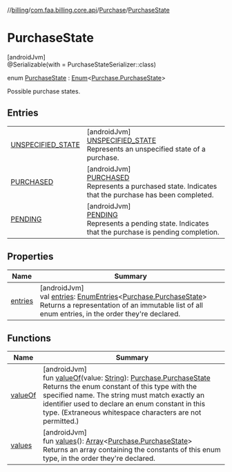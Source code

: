 //[billing](../../../../index.md)/[com.faa.billing.core.api](../../index.md)/[Purchase](../index.md)/[PurchaseState](index.md)

# PurchaseState

[androidJvm]\
@Serializable(with = PurchaseStateSerializer::class)

enum [PurchaseState](index.md) : [Enum](https://kotlinlang.org/api/latest/jvm/stdlib/kotlin/-enum/index.html)&lt;[Purchase.PurchaseState](index.md)&gt; 

Possible purchase states.

## Entries

| | |
|---|---|
| [UNSPECIFIED_STATE](-u-n-s-p-e-c-i-f-i-e-d_-s-t-a-t-e/index.md) | [androidJvm]<br>[UNSPECIFIED_STATE](-u-n-s-p-e-c-i-f-i-e-d_-s-t-a-t-e/index.md)<br>Represents an unspecified state of a purchase. |
| [PURCHASED](-p-u-r-c-h-a-s-e-d/index.md) | [androidJvm]<br>[PURCHASED](-p-u-r-c-h-a-s-e-d/index.md)<br>Represents a purchased state. Indicates that the purchase has been completed. |
| [PENDING](-p-e-n-d-i-n-g/index.md) | [androidJvm]<br>[PENDING](-p-e-n-d-i-n-g/index.md)<br>Represents a pending state. Indicates that the purchase is pending completion. |

## Properties

| Name | Summary |
|---|---|
| [entries](entries.md) | [androidJvm]<br>val [entries](entries.md): [EnumEntries](https://kotlinlang.org/api/latest/jvm/stdlib/kotlin.enums/-enum-entries/index.html)&lt;[Purchase.PurchaseState](index.md)&gt;<br>Returns a representation of an immutable list of all enum entries, in the order they're declared. |

## Functions

| Name | Summary |
|---|---|
| [valueOf](value-of.md) | [androidJvm]<br>fun [valueOf](value-of.md)(value: [String](https://kotlinlang.org/api/latest/jvm/stdlib/kotlin/-string/index.html)): [Purchase.PurchaseState](index.md)<br>Returns the enum constant of this type with the specified name. The string must match exactly an identifier used to declare an enum constant in this type. (Extraneous whitespace characters are not permitted.) |
| [values](values.md) | [androidJvm]<br>fun [values](values.md)(): [Array](https://kotlinlang.org/api/latest/jvm/stdlib/kotlin/-array/index.html)&lt;[Purchase.PurchaseState](index.md)&gt;<br>Returns an array containing the constants of this enum type, in the order they're declared. |
